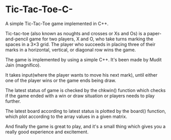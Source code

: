 # Tic-Tac-Toe-C-
A simple Tic-Tac-Toe game implemented in C++.

Tic-tac-toe (also known as noughts and crosses or Xs and Os) is a paper-and-pencil game for two players, X and O, who take turns marking the spaces in a 3×3 grid. The player who succeeds in placing three of their marks in a horizontal, vertical, or diagonal row wins the game.

The game is implemented by using a simple C++. It's been made by Mudit Jain (magnifico).

It takes input(where the player wants to move his next mark), until either one of the player wins or the game ends being draw.

The latest status of game is checked by the chkwin() function which checks if the game ended with a win or draw situation or players needs to play further.

The latest board according to latest status is plotted by the board() function, which plot according to the array values in a given matrix.

And finally the game is great to play, and it's a small thing which gives you a really good experience and excitement.
